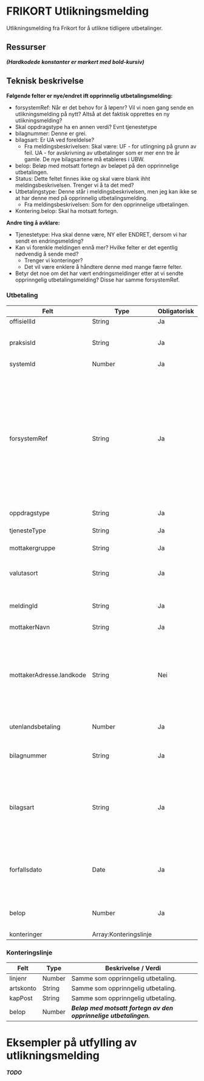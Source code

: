 # FRIKORT Utlikningsmelding
Utlikningsmelding fra Frikort for å utlikne tidligere utbetalinger.

## Ressurser
_**(Hardkodede konstanter er markert med bold-kursiv)**_

## Teknisk beskrivelse
**Følgende felter er nye/endret ift opprinnelig utbetalingsmelding:**
* forsystemRef: Når er det behov for å løpenr? Vil vi noen gang sende en utlikningsmelding på nytt? Altså at det faktisk opprettes en ny utlikningsmelding?
* Skal oppdragstype ha en annen verdi? Evnt tjenestetype
* bilagnummer: Denne er grei.
* bilagsart: Er UA ved foreldelse?
  * Fra meldingsbeskrivelsen: Skal være: UF - for utlingning på grunn av feil. UA - for avskrivning av utbetalinger som er mer enn tre år gamle. De nye bilagsartene må etableres i UBW.
* belop: Beløp med motsatt fortegn av beløpet på den opprinnelige utbetalingen.
* Status: Dette feltet finnes ikke og skal være blank ihht meldingsbeskrivelsen. Trenger vi å ta det med?
* Utbetalingstype: Denne står i meldingsbeskrivelsen, men jeg kan ikke se at har denne med på opprinnelig utbetalingsmelding. 
  * Fra meldingsbeskrivelsen: Som for den opprinnelige utbetalingen.
* Kontering.belop: Skal ha motsatt fortegn.
  
**Andre ting å avklare:**
* Tjenestetype: Hva skal denne være, NY eller ENDRET, dersom vi har sendt en endringsmelding?
* Kan vi forenkle meldingen ennå mer? Hvilke felter er det egentlig nødvendig å sende med?
  * Trenger vi konteringer?
  * Det vil være enklere å håndtere denne med mange færre felter.
* Betyr det noe om det har vært endringsmeldinger etter at vi sendte opprinngelig utbetalingsmelding? Disse har samme forsystemRef. 

### Utbetaling
Felt | Type | Obligatorisk | Beskrivelse / Verdi
-----|------|--------------| -------------------
offisiellId |String | Ja | fødselsnummer
praksisId | String | Ja | borgerId (en unik id for en borger, uavhengig av fødselsnummer)
systemId | Number | Ja | _**16**_
forsystemRef|String| Ja | Må være en annen id enn den opprinnelige utbetalingen da det opprettes en ny utbetaling og forsystemreferansen må være unik. Kan for eksempel være den opprinnelige forsystemreferansen + en bindestrek og et løpenummer. Det samme må tenkes på hvis man skal sende utbetalingen på nytt etter at den er utlignet.
oppdragstype|String| Ja | _**UTBETALING**_
tjenesteType|String| Ja | Kan være en av følgende: _**NY**_, _**ENDRET**_
mottakergruppe|String| Ja | _**PRIVATPERSON**_
valutasort|String| Ja | Kodeverk: ISO-4217. Settes til valutakoden som er knyttet til borgers konto. 
meldingId | String | Ja | CorrelationId for den nye utlikningsmeldingen.
mottakerNavn | String | Ja | navn på borger (fra Frikort-borger)
mottakerAdresse.landkode | String | Nei | Settes bare for utenlandsbetalinger. Kodeverdien hentes fra TPS for utenlandske adresser (feltet uland). Skal følger ISO-3166-1 alpha-2, mens TPS har ISO 3100-1 alpha-3.
utenlandsbetaling | Number | Ja | Indikerer om det er norsk eller utenlands betaling.
bilagnummer | String | Ja | _**Bilagsnummeret til utbetalingen man skal utligne. Nytt felt**_.
bilagsart | String | Ja | _**Skal være: UF - for utlingning på grunn av feil. UA - for avskrivning av utbetalinger som er mer enn tre år gamle. De nye bilagsartene må etableres i UBW.**_
forfallsdato | Date| Ja | Dagens dato. Format er ISO8601: ``yyyy-MM-ddTHH:mm:ss.SSSZ``. _Todo: Avklare omkring neste virkedag._ 
belop | Number | Ja | _**Beløp med motsatt fortegn av beløpet på den opprinnelige utbetalingen.**_
konteringer | Array:Konteringslinje ||

### Konteringslinje
Felt | Type | Beskrivelse / Verdi
-----|----- |--------------------
linjenr | Number | Samme som opprinngelig utbetaling.
artskonto | String | Samme som opprinngelig utbetaling. 
kapPost | String | Samme som opprinngelig utbetaling.
belop | Number | _**Beløp med motsatt fortegn av den opprinnelige utbetalingen.**_
 
 
# Eksempler på utfylling av utlikningsmelding
_**TODO**_